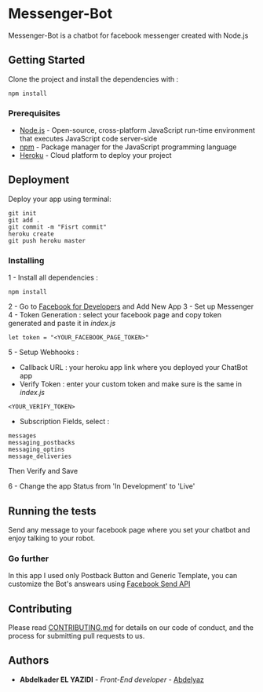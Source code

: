 # Messenger-Bot

Messenger-Bot is a chatbot for facebook messenger created with Node.js

## Getting Started

Clone the project and install the dependencies with : 

```
npm install
```

### Prerequisites

* [Node.js](https://nodejs.org/en/) - Open-source, cross-platform JavaScript run-time environment that executes JavaScript code server-side
* [npm](https://www.npmjs.com/) - Package manager for the JavaScript programming language
* [Heroku](https://heroku.com) - Cloud platform to deploy your project


## Deployment

Deploy your app using terminal: 

```
git init
git add .
git commit -m "Fisrt commit"
heroku create
git push heroku master
```

### Installing

1 - Install all dependencies :

```
npm install
```
  
2 - Go to [Facebook for Developers](https://developers.facebook.com/) and Add New App
3 - Set up Messenger
4 - Token Generation : select your facebook page and copy token generated and paste it in *index.js* 

```
let token = "<YOUR_FACEBOOK_PAGE_TOKEN>"
```

5 - Setup Webhooks :

* Callback URL : your heroku app link where you deployed your ChatBot app
* Verify Token : enter your custom token and make sure is the same in *index.js* 

```
<YOUR_VERIFY_TOKEN>
```
* Subscription Fields, select :

```
messages
messaging_postbacks
messaging_optins
message_deliveries
```
Then Verify and Save

6 - Change the app Status from 'In Development'  to 'Live'


## Running the tests

Send any message to your facebook page where you set your chatbot and enjoy talking to your robot.


### Go further

In this app I used only Postback Button and Generic Template, you can customize the Bot's answears using [Facebook Send API](https://developers.facebook.com/docs/messenger-platform/reference/send-api/)


## Contributing

Please read [CONTRIBUTING.md](https://gist.github.com/PurpleBooth/b24679402957c63ec426) for details on our code of conduct, and the process for submitting pull requests to us.

## Authors

* **Abdelkader EL YAZIDI** - *Front-End developer* - [Abdelyaz](https://github.com/abdelyaz)
